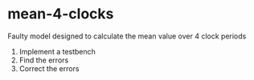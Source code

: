 # mean-4-clocks
Faulty model designed to calculate the mean value over 4 clock periods

1. Implement a testbench
1. Find the errors
1. Correct the errors
